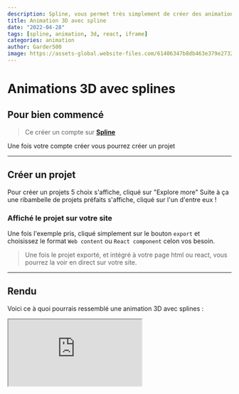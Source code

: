 ```yaml
---
description: Spline, vous permet très simplement de créer des animations 3D pour le navigateur via React ou directement via des iframes.
title: Animation 3D avec spline
date: "2022-04-28"
tags: [spline, animation, 3d, react, iframe]
categories: animation
author: Garder500
image: https://assets-global.website-files.com/61406347b8db463e379e2732/6230c98c1385d05b974bf9cc_Mpfdihsn7PhE9XmVjLbFH61bUA_s8bq700lZ7nP82DPrAzhxQvwS_Pr6p9vym1yWxFzDn1OE8vt0344oTXkQw8Yz-RnOuNCBknW1SQSG2orR5rRYd3l3AQog2gks2rxeAkdXGV1f.jpeg
---
```


# Animations 3D avec splines
## Pour bien commencé

> Ce créer un compte sur **[Spline](https://spline.design)**

Une fois votre compte créer vous pourrez créer un projet

---

## Créer un projet

Pour créer un projets 5 choix s'affiche, cliqué sur "Explore more"
Suite à ça une ribambelle de projets préfaits s'affiche, cliqué sur l'un d'entre eux !

### Affiché le projet sur votre site

Une fois l'exemple pris, cliqué simplement sur le bouton `export` et choisissez le format `Web content` ou `React component` celon vos besoin.

> Une fois le projet exporté, et intégré à votre page html ou react, vous pourrez la voir en direct sur votre site.

---
## Rendu

Voici ce à quoi pourrais ressemblé une animation 3D avec splines :

<div class="frames">
    <iframe src='https://my.spline.design/cylindersanimationcopy-02f653caedeebc2cd157287129fc1de9/' class="responsive-iframes">
    </iframe>
</div>